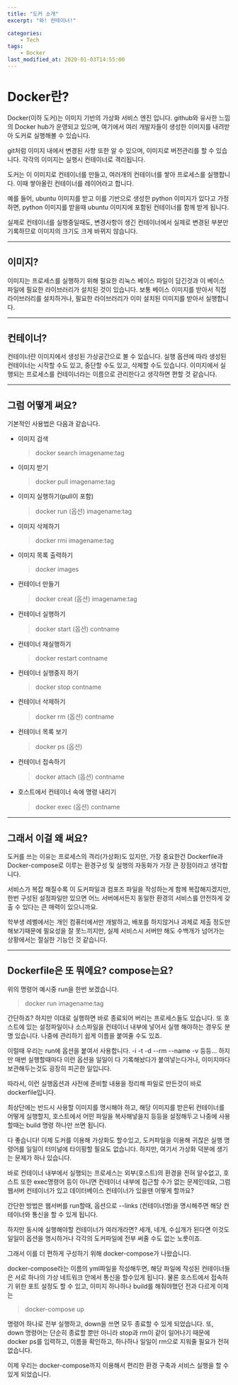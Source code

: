 ```yaml
---
title: "도커 소개"
excerpt: "와! 컨테이너!"

categories:
    - Tech
tags:
    - Docker
last_modified_at: 2020-01-03T14:55:00
---
```


Docker란?
=========

Docker(이하 도커)는 이미지 기반의 가상화 서비스 엔진 입니다.
github와 유사한 느낌의 Docker hub가 운영되고 있으며, 여기에서 여러 개발자들이 생성한 이미지를 내려받아 도커로 실행해볼 수 있습니다.

git처럼 이미지 내에서 변경된 사항 또한 알 수 있으며, 이미지로 버전관리를 할 수 있습니다. 각각의 이미지는 실행시 컨테이너로 격리됩니다.

도커는 이 이미지로 컨테이너를 만들고, 여러개의 컨테이너를 쌓아 프로세스를 실행합니다. 이때 쌓아올린 컨테이너를 레이어라고 합니다.

예를 들어, ubuntu 이미지를 받고 이를 기반으로 생성한 python 이미지가 있다고 가정하면, python 이미지를 받을때 ubuntu 이미지에 포함된 컨테이너를 함께 받게 됩니다.

실제로 컨테이너를 실행중일때도, 변경사항이 생긴 컨테이너에서 실제로 변경된 부분만 기록하므로 이미지의 크기도 크게 바뀌지 않습니다.

-----

이미지?
-------

이미지는 프로세스를 실행하기 위해 필요한 리눅스 베이스 파일이 담긴것과 이 베이스 파일에 필요한 라이브러리가 설치된 것이 있습니다.
보통 베이스 이미지를 받아서 직접 라이브러리를 설치하거나, 필요한 라이브러리가 이미 설치된 이미지를 받아서 실행합니다.

-----

컨테이너?
---------

컨테이너란 이미지에서 생성된 가상공간으로 볼 수 있습니다.
실행 옵션에 따라 생성된 컨테이너는 시작할 수도 있고, 중단할 수도 있고, 삭제할 수도 있습니다. 이미지에서 실행되는 프로세스를 컨테이너라는 이름으로 관리한다고 생각하면 편할 것 같습니다.

-----

##  그럼 어떻게 써요?

기본적인 사용법은 다음과 같습니다.

- 이미지 검색
    > docker search imagename:tag
- 이미지 받기
    > docker pull imagename:tag
- 이미지 실행하기(pull이 포함)
    > docker run (옵션) imagename:tag
- 이미지 삭제하기
    > docker rmi imagename:tag
- 이미지 목록 출력하기
    > docker images
- 컨테이너 만들기
    > docker creat (옵션) imagename:tag
- 컨테이너 실행하기
    > docker start (옵션) contname
- 컨테이너 재실행하기
    > docker restart contname
- 컨테이너 실행중지 하기
    > docker stop contname
- 컨테이너 삭제하기
    > docker rm (옵션) contname
- 컨테이너 목록 보기
    > docker ps (옵션)
- 컨테이너 접속하기
    > docker attach (옵션) contname
- 호스트에서 컨테이너 속에 명령 내리기
    > docker exec (옵션) contname

-----

## 그래서 이걸 왜 써요?

도커를 쓰는 이유는 프로세스의 격리(가상화)도 있지만, 가장 중요한건 Dockerfile과 Docker-compose로 이루는 환경구성 및 실행의 자동화가 가장 큰 장점이라고 생각합니다.

서비스가 복잡 해질수록 이 도커파일과 컴포즈 파일을 작성하는게 함께 복잡해지겠지만, 한번 구성된 설정파일만 있으면 어느 서버에서든지 동일한 환경의 서비스를 안전하게 갖출 수 있다는 큰 매력이 있으니까요.

학부생 레벨에서는 개인 컴퓨터에서만 개발하고, 배포를 하지않거나 과제로 제출 정도만 해보기때문에 필요성을 잘 못느끼지만, 실제 서비스시 서버만 해도 수백개가 넘어가는 상황에서는 절실한 기능인 것 같습니다.

-----

## Dockerfile은 또 뭐에요? compose는요?

위의 명령어 예시중 run을 한번 보겠습니다.

> docker run imagename:tag

간단하죠? 하지만 이대로 실행하면 바로 종료되어 버리는 프로세스들도 있습니다.
또 호스트에 있는 설정파일이나 소스파일을 컨테이너 내부에 넣어서 실행 해야하는 경우도 분명 있습니다.
나중에 관리하기 쉽게 이름을 붙여줄 수도 있죠.

이럴때 우리는 run에 옵션을 붙여서 사용합니다. -i -t -d --rm --name -v 등등...
하지만 매번 실행할때마다 이런 옵션을 일일이 다 기록해놨다가 붙여넣는다거나, 이미지마다 보관해두는것도 굉장히 피곤한 일입니다.

따라서, 이런 실행옵션과 사전에 준비할 내용을 정리해 파일로 만든것이 바로 dockerfile입니다.

최상단에는 반드시 사용할 이미지를 명시해야 하고, 해당 이미지를 받은뒤 컨테이너를 어떻게 실행할지, 호스트에서 어떤 파일을 복사해넣을지 등등을 설정해두고 나중에 사용할때는 build 명령 하나만 쓰면 됩니다.


다 좋습니다! 이제 도커를 이용해 가상화도 할수있고, 도커파일을 이용해 귀찮은 실행 명령어를 일일이 터미널에 타이핑할 필요도 없습니다. 하지만, 여기서 가상화 덕분에 생기는 문제가 하나 있습니다.

바로 컨테이너 내부에서 실행되는 프로세스는 외부(호스트)의 환경을 전혀 알수없고, 호스트 또한 exec명령어 등이 아니면 컨테이너 내부에 접근할 수가 없는 문제인데요, 그럼 웹서버 컨테이너가 있고 데이터베이스 컨테이너가 있을땐 어떻게 할까요?

간단한 방법은 웹서버를 run할때, 옵션으로 --links (컨테이너명)을 명시해주면 해당 컨테이너와 통신을 할 수 있게 됩니다.

하지만 동시에 실행해야할 컨테이너가 여러개라면? 세개, 네개, 수십개가 된다면 이것도 일일이 옵션을 명시하거나 각각의 도커파일에 전부 써줄 수도 없는 노릇이죠.

그래서 이를 더 편하게 구성하기 위해 docker-compose가 나왔습니다.

docker-compose라는 이름의 yml파일을 작성해두면, 해당 파일에 작성된 컨테이너들은 서로 하나의 가상 네트워크 안에서 통신을 할수있게 됩니다. 물론 호스트에서 접속하기 위한 포트 설정도 할 수 있고, 이미지 하나하나 build를 해줘야했던 전과 다르게 이제는 

> docker-compose up

명령어 하나로 전부 실행하고, down을 쓰면 모두 종료할 수 있게 되었습니다.
또, down 명령어는 단순히 종료할 뿐만 아니라 stop과 rm이 같이 일어나기 때문에 docker ps를 입력하고, 이름을 확인하고, 하나하나 일일이 rm으로 지워줄 필요가 전혀 없습니다.

이제 우리는 docker-compose까지 이용해서 편리한 환경 구축과 서비스 실행을 할 수 있게 되었습니다.